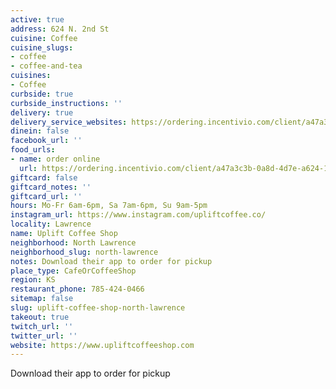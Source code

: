 ```yaml
---
active: true
address: 624 N. 2nd St
cuisine: Coffee
cuisine_slugs:
- coffee
- coffee-and-tea
cuisines:
- Coffee
curbside: true
curbside_instructions: ''
delivery: true
delivery_service_websites: https://ordering.incentivio.com/client/a47a3c3b-0a8d-4d7e-a624-178cc9a5ac74/store/
dinein: false
facebook_url: ''
food_urls:
- name: order online
  url: https://ordering.incentivio.com/client/a47a3c3b-0a8d-4d7e-a624-178cc9a5ac74/store/
giftcard: false
giftcard_notes: ''
giftcard_url: ''
hours: Mo-Fr 6am-6pm, Sa 7am-6pm, Su 9am-5pm
instagram_url: https://www.instagram.com/upliftcoffee.co/
locality: Lawrence
name: Uplift Coffee Shop
neighborhood: North Lawrence
neighborhood_slug: north-lawrence
notes: Download their app to order for pickup
place_type: CafeOrCoffeeShop
region: KS
restaurant_phone: 785-424-0466
sitemap: false
slug: uplift-coffee-shop-north-lawrence
takeout: true
twitch_url: ''
twitter_url: ''
website: https://www.upliftcoffeeshop.com
---
```


Download their app to order for pickup